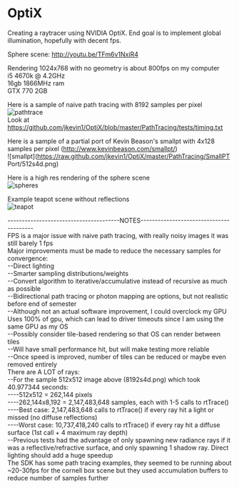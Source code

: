 # OptiX

Creating a raytracer using NVIDIA OptiX.  End goal is to implement global illumination, hopefully with decent fps.

Sphere scene: http://youtu.be/TFm6v1NxiR4  

Rendering 1024x768 with no geometry is about 800fps on my computer  
i5 4670k @ 4.2GHz  
16gb 1866MHz ram  
GTX 770 2GB

Here is a sample of naive path tracing with 8192 samples per pixel  
![pathtrace](https://raw.github.com/jkevin1/OptiX/master/PathTracing/tests/8192s4d.png)  
Look at https://github.com/jkevin1/OptiX/blob/master/PathTracing/tests/timing.txt

Here is a sample of a partial port of Kevin Beason's smallpt with 4x128 samples per pixel (http://www.kevinbeason.com/smallpt/)  
![smallpt](https://raw.github.com/jkevin1/OptiX/master/PathTracing/SmallPT Port/512s4d.png)

Here is a high res rendering of the sphere scene  
![spheres](https://raw.github.com/jkevin1/OptiX/master/spheres.png)

Example teapot scene without reflections  
![teapot](https://raw.github.com/jkevin1/OptiX/master/flat.png)

---------------------------------------NOTES----------------------------------------  
FPS is a major issue with naive path tracing, with really noisy images it was still barely 1 fps  
Major improvements must be made to reduce the necessary samples for convergence:  
--Direct lighting  
--Smarter sampling distributions/weights  
--Convert algorithm to iterative/accumulative instead of recursive as much as possible  
--Bidirectional path tracing or photon mapping are options, but not realistic before end of semester  
--Although not an actual software improvement, I could overclock my GPU  
Uses 100% of gpu, which can lead to driver timeouts since I am using the same GPU as my OS  
--Possibly consider tile-based rendering so that OS can render between tiles  
--Will have small performance hit, but will make testing more reliable  
--Once speed is improved, number of tiles can be reduced or maybe even removed entirely  
There are A LOT of rays:  
--For the sample 512x512 image above (8192s4d.png) which took 40.977344 seconds:  
----512x512 = 262,144 pixels  
----262,144x8,192 = 2,147,483,648 samples, each with 1-5 calls to rtTrace()  
----Best case: 2,147,483,648 calls to rtTrace() if every ray hit a light or missed (no diffuse reflections)  
----Worst case: 10,737,418,240 calls to rtTrace() if every ray hit a diffuse surface (1st call + 4 maximum ray depth)  
--Previous tests had the advantage of only spawning new radiance rays if it was a reflective/refractive surface, and only spawning 1 shadow ray.  Direct lighting should add a huge speedup  
The SDK has some path tracing examples, they seemed to be running about ~20-30fps for the cornell box scene but they used accumulation buffers to reduce number of samples further
